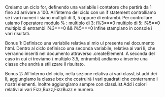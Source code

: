 Creiamo un ciclo for, definendo una variabile i contatore che partirà da 1 fino ad arrivare a 100. All'interno del ciclo con un if statement controlliamo se i vari numeri i siano multipli di 3, 5 oppure di entrambi. Per controllare usiamo l'operatore modulo % :
multiplo di 3: i%3===0
multiplo di 5: i%5==0
multiplo di entrambi i%3===0 && i%5===0
Infine stampiano in console i vari risultati.

Bonus 1:
Definisco una variabile relativa al mio ul presente nel documento html.
Dentro al ciclo definisco una seconda variabile, relativa ai vari li, che verranno inseriti nel documento attraverso .createElement. A seconda del caso in cui ci troviamo ( multiplo 3,5, entrambi) andiamo a inserire una classe che andrà a stilizzare il risultato.

Bonus 2:
All'interno del ciclo, nella sezione relativa ai vari classList.add dei li, aggiungiamo la classe box che costruirà i vari quadrati che conterranno i nostri elementi. Inoltre aggiungiamo sempre con classList.Add i colori relativi ai vari Fizz,Buzz,FizzBuzz e numero.